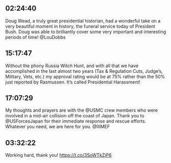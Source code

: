 ## 02:24:40
Doug Wead, a truly great presidential historian, had a wonderful take on a very beautiful moment in history, the funeral service today of President Bush. Doug was able to brilliantly cover some very important and interesting periods of time! @LouDobbs
## 15:17:47
Without the phony Russia Witch Hunt, and with all that we have accomplished in the last almost two years (Tax &amp; Regulation Cuts, Judge’s, Military, Vets, etc.) my approval rating would be at 75% rather than the 50% just reported by Rasmussen. It’s called Presidential Harassment!
## 17:07:29
My thoughts and prayers are with the @USMC crew members who were involved in a mid-air collision off the coast of Japan. Thank you to @USForcesJapan for their immediate response and rescue efforts. Whatever you need, we are here for you. @IIIMEF
## 03:32:22
Working hard, thank you! https://t.co/3SoWTkZjP6
